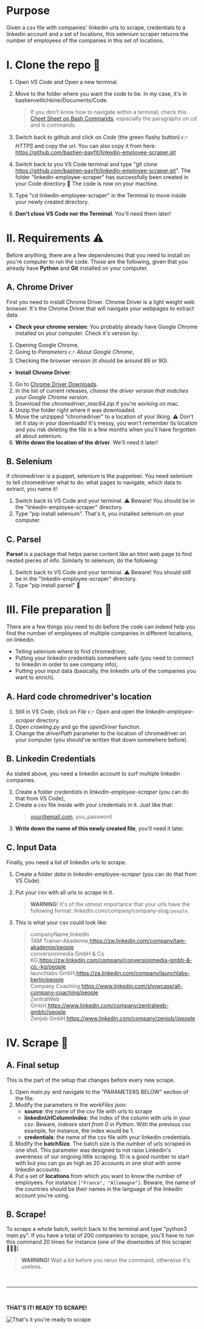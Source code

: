 # Purpose
Given a csv file with companies' linkedin urls to scrape, credentials to a linkedin account and a set of locations, this selenium scraper returns the number of employees of the companies in this set of locations.

# I. Clone the repo 👬
1. Open *VS Code* and Open a new terminal.
2. Move to the folder where you want the code to be. In my case, it's in bastienvelitchkine/Documents/Code. 

    > If you don't know how to navigate within a terminal, check this [Cheet Sheet on Bash Commands](https://www.educative.io/blog/bash-shell-command-cheat-sheet), especially the paragraphs on *cd* and *ls* commands.

2. Switch back to github and click on *Code* (the green flashy button) 👉 *HTTPS* and copy the url. You can also copy it from here: https://github.com/bastien-payfit/linkedin-employee-scraper.git
3. Switch back to you VS Code terminal and type "git clone https://github.com/bastien-payfit/linkedin-employee-scraper.git". The folder "linkedin-employee-scraper" has successfully been created in your Code directory 🍾 The code is now on your machine.
4. Type "cd linkedin-employee-scraper" in the Terminal to move inside your newly created directory.
5. **Don't close VS Code nor the Terminal**. You'll need them later!

# II. Requirements ⚠️
Before anything, there are a few dependencies that you need to install on you're computer to run the code. Those are the following, given that you already have **Python** and **Git** installed on your computer.
## A. Chrome Driver
First you need to install Chrome Driver. Chrome Driver is a light weight web browser. It's the Chrome Driver that will navigate your webpages to extract data.

- **Check your chrome version**: You probably already have Google Chrome installed on your computer. Check it's version by:   

1. Opening Google Chrome,
2. Going to *Parameters* 👉 *About Google Chrome*,
3. Checking the browser version (it should be around 89 or 90).

- **Install Chrome Driver**:

1. Go to [Chrome Driver Downloads](https://chromedriver.chromium.org/downloads).
2. In the list of current releases, *choose the driver version that matches your Google Chrome version*.
3. Download the *chromedriver_mac64.zip* if you're working on mac.
4. Unzip the folder right where it was downloaded.
5. Move the unzipped "chromedriver" to a location of your liking. ⚠️ Don't let it stay in your downloads! It's messy, you won't remember its location and you risk deleting the file in a few months when you'll have forgotten all about selenium.
6. **Write down the location of the driver**. We'll need it later!


## B. Selenium
If chromedriver is a puppet, selenium is the puppeteer. You need selenium to tell chromedriver what to do: what pages to navigate, which data to extract, you name it!

1. Switch back to VS Code and your terminal. ⚠️ Beware! You should be in the "linkedin-employee-scraper" directory.
2. Type "pip install selenium". That's it, you installed selenium on your computer.
## C. Parsel
**Parsel** is a package that helps parse content like an html web page to find nested pieces of info. Similarly to selenium, do the following:

1. Switch back to VS Code and your terminal. ⚠️ Beware! You should still be in the "linkedin-employee-scraper" directory.
2. Type "pip install parsel" 🎉

# III. File preparation 📑
There are a few things you need to do before the code can indeed help you find the number of employees of multiple companies in different locations, on linkedin.
- Telling selenium where to find chromedriver,
- Putting your linkedin credentials somewhere safe (you need to connect to linkedin in order to see company info),
- Putting your input data (basically, the linkedin urls of the companies you want to enrich).
## A. Hard code chromedriver's location
1. Still in VS Code, click on *File* 👉 *Open* and open the *linkedin-employee-scraper* directory.
2. Open *crawling.py* and go the *openDriver* function.
3. Change the *driverPath* parameter to the location of chromedriver on your computer (you should've written that down somewhere before).
## B. Linkedin Credentials
As stated above, you need a linkedin account to surf multiple linkedin companies.
1. Create a folder *credentials* in *linkedin-employee-scraper* (you can do that from VS Code),
2. Create a csv file inside with your credentials in it. Just like that:
    > your@email.com, you_password
3. **Write down the name of this newly created file**, you'll need it later.
## C. Input Data
Finally, you need a list of linkedin urls to scrape.
1. Create a folder *data* in *linkedin-employee-scraper* (you can do that from VS Code).
2. Put your csv with all urls to scrape in it. 
    > **WARNING**! It's of the utmost importance that your urls have the following format: linkedin.com/company/company-slug`/people`.
3. This is what your csv could look like:

    > companyName,linkedIn</br>
    TAM Trainer-Akademie,https://zw.linkedin.com/company/tam-akademie/people</br>
    conversionmedia GmbH & Co KG,https://zw.linkedin.com/company/conversionmedia-gmbh-&-co.-kg/people</br>
    launchlabs GmbH,https://za.linkedin.com/company/launchlabs-berlin/people</br>
    Company Coaching,https://www.linkedin.com/showcase/all-company-coaching/people</br>
    ZentralWeb GmbH,https://www.linkedin.com/company/zentralweb-gmbh//people</br>
    Zenjob GmbH,https://www.linkedin.com/company/zenjob//people



# IV. Scrape 🚀
## A. Final setup
This is the part of the setup that changes before every new scrape.
1. Open *main.py* and navigate to the "PARAMETERS BELOW" section of the file.
2. Modify the parameters in the *workFiles* json:
    - **source**: the name of the csv file with urls to scrape
    - **linkedinUrlColumnIndex**: the index of the column with urls in your csv. Beware, *indexes start from 0 in Python*. With the previous csv example, for instance, the index would be 1.
    - **credentials**: the name of the csv file with your linkedin credentials.
3. Modify the **batchSize**. The batch size is the number of urls scraped in one shot. This parameter was designed to not raise Linkedin's awereness of our ongoing little scraping. 10 is a good number to start with but you can go as high as 20 accounts in one shot with some linkedin accounts.
4. Put a set of **locations** from which you want to know the number of employees. For instance `["France", "Allemagne"]`. Beware, the name of the countries should be their names in the language of the  linkedin account you're using.
## B. Scrape!
To scrape a whole batch, switch back to the terminal and type "python3 main.py".
If you have a total of 200 companies to scrape, you'll have to run this command 20 times for instance (one of the downsides of this scraper 🤷🏻‍♂️)
> **WARNING!** Wait a bit before you rerun the command, otherwise it's useless.

</br>

___

</br>

**THAT'S IT! READY TO SCRAPE!**

![That's it you're ready to scrape](https://media.giphy.com/media/VbnUQpnihPSIgIXuZv/giphy.gif)

